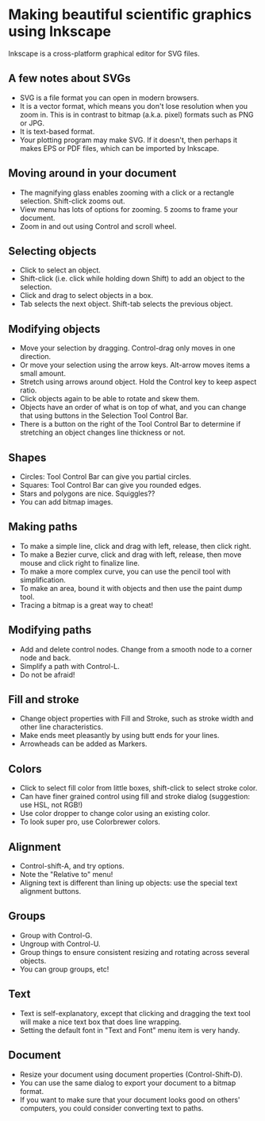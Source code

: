 # Making beautiful scientific graphics using Inkscape

Inkscape is a cross-platform graphical editor for SVG files.

## A few notes about SVGs
* SVG is a file format you can open in modern browsers.
* It is a vector format, which means you don't lose resolution when you zoom in. This is in contrast to bitmap (a.k.a. pixel) formats such as PNG or JPG.
* It is text-based format.
* Your plotting program may make SVG. If it doesn't, then perhaps it makes EPS or PDF files, which can be imported by Inkscape.

<!--
## Overall layout of an Inkscape session
* Tools are on the left
* Top panel depends on what you are doing, it's called the Tool Control Bar
I suggest using a two-button mouse with a scroll wheel.
-->

## Moving around in your document
* The magnifying glass enables zooming with a click or a rectangle selection. Shift-click zooms out.
* View menu has lots of options for zooming. 5 zooms to frame your document.
* Zoom in and out using Control and scroll wheel.

## Selecting objects
* Click to select an object.
* Shift-click (i.e. click while holding down Shift) to add an object to the selection.
* Click and drag to select objects in a box.
* Tab selects the next object. Shift-tab selects the previous object.

## Modifying objects
* Move your selection by dragging. Control-drag only moves in one direction.
* Or move your selection using the arrow keys. Alt-arrow moves items a small amount.
* Stretch using arrows around object. Hold the Control key to keep aspect ratio.
* Click objects again to be able to rotate and skew them.
* Objects have an order of what is on top of what, and you can change that using buttons in the Selection Tool Control Bar.
* There is a button on the right of the Tool Control Bar to determine if stretching an object changes line thickness or not.

## Shapes
* Circles: Tool Control Bar can give you partial circles.
* Squares: Tool Control Bar can give you rounded edges.
* Stars and polygons are nice. Squiggles??
* You can add bitmap images.

## Making paths
* To make a simple line, click and drag with left, release, then click right. <!-- Why so complicated? It's so we can make beautiful curves with the same tool. -->
* To make a Bezier curve, click and drag with left, release, then move mouse and click right to finalize line.
* To make a more complex curve, you can use the pencil tool with simplification.
* To make an area, bound it with objects and then use the paint dump tool.
* Tracing a bitmap is a great way to cheat!

## Modifying paths
* Add and delete control nodes. Change from a smooth node to a corner node and back.
* Simplify a path with Control-L.
* Do not be afraid!

## Fill and stroke
* Change object properties with Fill and Stroke, such as stroke width and other line characteristics.
* Make ends meet pleasantly by using butt ends for your lines.
* Arrowheads can be added as Markers.

## Colors
* Click to select fill color from little boxes, shift-click to select stroke color.
* Can have finer grained control using fill and stroke dialog (suggestion: use HSL, not RGB!)
* Use color dropper to change color using an existing color.
* To look super pro, use Colorbrewer colors.

## Alignment
* Control-shift-A, and try options.
* Note the "Relative to" menu!
* Aligning text is different than lining up objects: use the special text alignment buttons.

## Groups
* Group with Control-G.
* Ungroup with Control-U.
* Group things to ensure consistent resizing and rotating across several objects.
* You can group groups, etc!

## Text
* Text is self-explanatory, except that clicking and dragging the text tool will make a nice text box that does line wrapping.
* Setting the default font in "Text and Font" menu item is very handy.

## Document
* Resize your document using document properties (Control-Shift-D).
* You can use the same dialog to export your document to a bitmap format.
* If you want to make sure that your document looks good on others' computers, you could consider converting text to paths.

<!--
## Advanced techniques:
* finding something by color
-->
